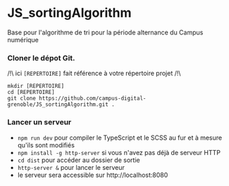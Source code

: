 # JS_sortingAlgorithm

Base pour l'algorithme de tri pour la période alternance du Campus numérique

### Cloner le dépot Git.

/!\ ici `[REPERTOIRE]` fait référence à votre répertoire projet /!\

```
mkdir [REPERTOIRE]
cd [REPERTOIRE]
git clone https://github.com/campus-digital-grenoble/JS_sortingAlgorithm.git .
```

### Lancer un serveur

- `npm run dev` pour compiler le TypeScript et le SCSS au fur et à mesure qu'ils sont modifiés
- `npm install -g http-server` si vous n'avez pas déjà de serveur HTTP
- `cd dist` pour accéder au dossier de sortie
- `http-server &` pour lancer le serveur
- le serveur sera accessible sur http://localhost:8080
